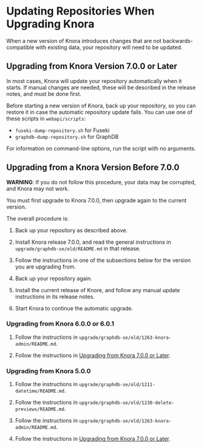 <!---
Copyright © 2015-2019 the contributors (see Contributors.md).

This file is part of Knora.

Knora is free software: you can redistribute it and/or modify
it under the terms of the GNU Affero General Public License as published
by the Free Software Foundation, either version 3 of the License, or
(at your option) any later version.

Knora is distributed in the hope that it will be useful,
but WITHOUT ANY WARRANTY; without even the implied warranty of
MERCHANTABILITY or FITNESS FOR A PARTICULAR PURPOSE.  See the
GNU Affero General Public License for more details.

You should have received a copy of the GNU Affero General Public
License along with Knora.  If not, see <http://www.gnu.org/licenses/>.
-->

# Updating Repositories When Upgrading Knora

When a new version of Knora introduces changes that are not backwards-compatible
with existing data, your repository will need to be updated.

## Upgrading from Knora Version 7.0.0 or Later

In most cases, Knora will update your repository automatically when it starts. If
manual changes are needed, these will be described in the release notes, and must be
done first.

Before starting a new version of Knora, back up your repository, so you can restore it
in case the automatic repository update fails. You can use one of these scripts
in `webapi/scripts`:

- `fuseki-dump-repository.sh` for Fuseki
- `graphdb-dump-repository.sh` for GraphDB


For information on command-line options, run the script with no arguments.

## Upgrading from a Knora Version Before 7.0.0

**WARNING**: If you do not follow this procedure, your data may be
corrupted, and Knora may not work.

You must first upgrade to Knora 7.0.0, then upgrade again to the current
version.

The overall procedure is:

1. Back up your repository as described above.

2. Install Knora release 7.0.0, and read the general instructions in
   `upgrade/graphdb-se/old/README.md` in that release.
   
3. Follow the instructions in one of the subsections below for the version you are
   upgrading from.
   
4. Back up your repository again.

5. Install the current release of Knore, and follow any manual update instructions
   in its release notes.
   
6. Start Knora to continue the automatic upgrade.

### Upgrading from Knora 6.0.0 or 6.0.1

1. Follow the instructions in `upgrade/graphdb-se/old/1263-knora-admin/README.md`.

2. Follow the instructions in
   [Upgrading from Knora 7.0.0 or Later](#upgrading-from-knora-7-0-0-or-later).

### Upgrading from Knora 5.0.0 

1. Follow the instructions in `upgrade/graphdb-se/old/1211-datetime/README.md`.

2. Follow the instructions in `upgrade/graphdb-se/old/1230-delete-previews/README.md`.

3. Follow the instructions in `upgrade/graphdb-se/old/1263-knora-admin/README.md`.

4. Follow the instructions in
   [Upgrading from Knora 7.0.0 or Later](#upgrading-from-knora-7-0-0-or-later).
